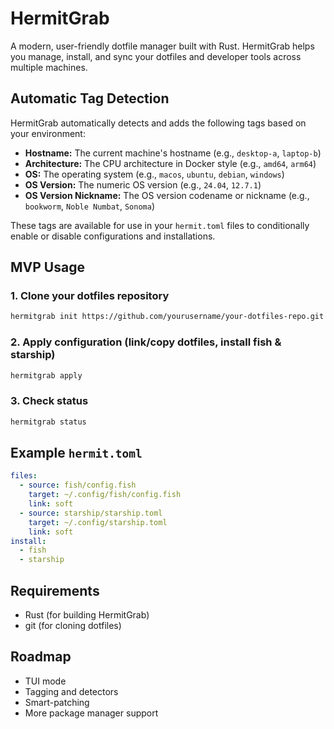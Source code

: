 # HermitGrab

A modern, user-friendly dotfile manager built with Rust. HermitGrab helps you manage, install, and sync your dotfiles and developer tools across multiple machines.

## Automatic Tag Detection

HermitGrab automatically detects and adds the following tags based on your environment:

- **Hostname:** The current machine's hostname (e.g., `desktop-a`, `laptop-b`)
- **Architecture:** The CPU architecture in Docker style (e.g., `amd64`, `arm64`)
- **OS:** The operating system (e.g., `macos`, `ubuntu`, `debian`, `windows`)
- **OS Version:** The numeric OS version (e.g., `24.04`, `12.7.1`)
- **OS Version Nickname:** The OS version codename or nickname (e.g., `bookworm`, `Noble Numbat`, `Sonoma`)

These tags are available for use in your  `hermit.toml` files to conditionally enable or disable configurations and installations.

## MVP Usage

### 1. Clone your dotfiles repository

```sh
hermitgrab init https://github.com/yourusername/your-dotfiles-repo.git
```

### 2. Apply configuration (link/copy dotfiles, install fish & starship)

```sh
hermitgrab apply
```

### 3. Check status

```sh
hermitgrab status
```

## Example `hermit.toml`

```yaml
files:
  - source: fish/config.fish
    target: ~/.config/fish/config.fish
    link: soft
  - source: starship/starship.toml
    target: ~/.config/starship.toml
    link: soft
install:
  - fish
  - starship
```

## Requirements
- Rust (for building HermitGrab)
- git (for cloning dotfiles)

## Roadmap
- TUI mode
- Tagging and detectors
- Smart-patching
- More package manager support
